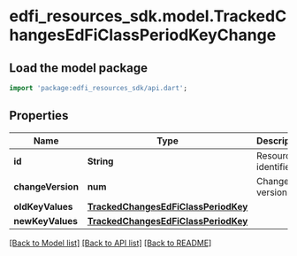 # edfi_resources_sdk.model.TrackedChangesEdFiClassPeriodKeyChange

## Load the model package
```dart
import 'package:edfi_resources_sdk/api.dart';
```

## Properties
Name | Type | Description | Notes
------------ | ------------- | ------------- | -------------
**id** | **String** | Resource identifier | [optional] 
**changeVersion** | **num** | Change version | [optional] 
**oldKeyValues** | [**TrackedChangesEdFiClassPeriodKey**](TrackedChangesEdFiClassPeriodKey.md) |  | [optional] 
**newKeyValues** | [**TrackedChangesEdFiClassPeriodKey**](TrackedChangesEdFiClassPeriodKey.md) |  | [optional] 

[[Back to Model list]](../README.md#documentation-for-models) [[Back to API list]](../README.md#documentation-for-api-endpoints) [[Back to README]](../README.md)


